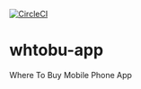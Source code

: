 [![CircleCI](https://circleci.com/gh/mimacom/whtobu-app/tree/master.svg?style=svg)](https://circleci.com/gh/mimacom/whtobu-app/tree/master)

# whtobu-app
Where To Buy Mobile Phone App
